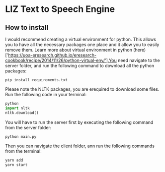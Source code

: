 # LIZ Text to Speech Engine

## How to install



I would recommend creating a virtual environment for python. This allows you to have all the necessary packages one place and it allow you to easily remove them. Learn more about virtual environment in python (here)['https://uoa-eresearch.github.io/eresearch-cookbook/recipe/2014/11/26/python-virtual-env/'].You need navigate to the server folder, and run the following command to download all the python packages:
```
pip install requirements.txt
```

Please note the NLTK packages, you are erequired to download some files. Run the following code in your terminal:
```python
python
import nltk
nltk.download()
```

You will have to run the server first by executing the following command from the server folder:
```
python main.py
```

Then you can navigate the client folder, ann run the following commands from the terminal:
```cmd
yarn add
yarn start
```

